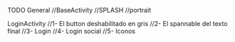 TODO
General
    //BaseActivity
    //SPLASH
    //portrait

LoginActivity
    //1- El button deshabilitado en gris
    //2- El spannable del texto final
    //3- Login
    //4- Login social
    //5- Iconos